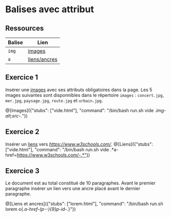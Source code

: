 # Balises avec attribut

## Ressources
|Balise|Lien|
|------|----|
|`img`|[images](https://www.w3schools.com/tags/tag_img.asp)|
|`a`|[liens/ancres](https://www.w3schools.com/tags/tag_a.asp)|

## Exercice 1

Insérer une [images](https://www.w3schools.com/tags/tag_img.asp) avec ses attributs obligatoires dans la page. Les 5 images suivantes sont disponnibles dans le répertoire `images` : `concert.jpg`, `mer.jpg`, `paysage.jpg`, `route.jpg` et `urbain.jpg`.

@[Images]({"stubs": ["vide.html"], "command": "/bin/bash run.sh vide .*img-alt;src-.*"})

## Exercice 2

Insérer un [liens](https://www.w3schools.com/tags/tag_a.asp) vers *https://www.w3schools.com/*.
@[Liens]({"stubs": ["vide.html"], "command": "/bin/bash run.sh vide .*a-href=https://www.w3schools.com/-.*"})

## Exercice 3
Le document est au total constitué de 10 paragraphes. Avant le premier paragraphe insérer un lien vers une ancre placé avant le dernier paragraphe. 

@[Liens et ancres]({"stubs": ["lorem.html"], "command": "/bin/bash run.sh lorem o{.*a-href-(p--){9}p-id-.*}"})

